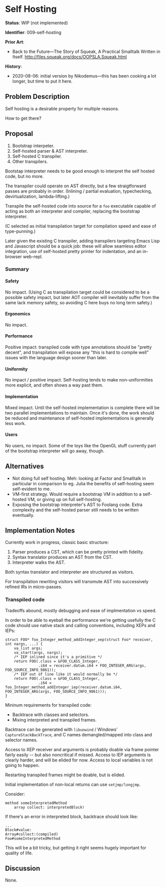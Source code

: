 # Self Hosting

**Status**: WIP (not implemented)

**Identifier**: 009-self-hosting

**Prior Art**:
- Back to the Future&mdash;The Story of Squeak, A Practical Smalltalk Written in
  Itself. http://files.squeak.org/docs/OOPSLA.Squeak.html

**History**:
- 2020-08-06: initial version by Nikodemus&mdash;this has been cooking
  a lot longer, but time to put it here.

## Problem Description

Self hosting is a desirable property for multiple reasons.

How to get there?

## Proposal

1. Bootstrap interpeter.
2. Self-hosted parser & AST interpreter.
3. Self-hosted C transpiler.
4. Other transpilers.

Bootstap interpreter needs to be good enough to interpret the self hosted code,
but no more.

The transpiler could operate on AST directly, but a few straigtforward passes
are probably in order. (Inlining / partial evaluation, typechecking,
devirtualization, lambda-lifting.)

Transpile the self-hosted code into source for a `foo` executable capable of
acting as both an interpreter and compiler, replacing the bootstrap interpreter.

(C selected as initial transpilation target for compilation speed and ease of
type-punning.)

Later given the existing C transpiler, adding transpilers targeting Emacs Lisp
and Javascript should be a quick job: these will allow seamless editor
integration, use of self-hosted pretty printer for indentation, and an
in-browser web-repl.

### Summary

#### Safety

No impact. (Using C as transpilation target could be considered to be a possible
safety impact, but later AOT compiler will inevitably suffer from the same lack
memory safety, so avoiding C here buys no long term safety.)

#### Ergonomics

No impact.

#### Performance

Positive impact: transpiled code with type annotations should be "pretty
decent", and transpilation will expose any "this is hard to compile well"
issues with the language design sooner than later. 

#### Uniformity

No impact / positive impact. Self-hosting tends to make non-uniformities more
explicit, and often shows a way past them.

#### Implementation

Mixed impact. Until the self-hosted implementation is complete there will be two
parallel implementations to maintain. Once it's done, the work should be reduced
and maintenance of self-hosted implementations is generally less work.

#### Users

No users, no impact. Some of the toys like the OpenGL stuff currently part of
the bootstrap interpreter will go away, though.

## Alternatives

- Not doing full self hosting. Meh: looking at Factor and Smalltalk in
  particular in comparison to eg. Julia the benefits of self-hosting seem
  self-evident to me.
- VM-first strategy. Would require a bootstrap VM in addition to a self-hosted
  VM, or giving up on full self-hosting.
- Exposing the bootstrap interpreter's AST to Foolang code. Extra complexity
  and the self-hosted parser still needs to be written eventually.

## Implementation Notes

Currently work in progress, classic basic structure:

1. Parser produces a CST, which can be pretty printed with fidelity.
2. Syntax translator produces an AST from the CST.
3. Interpreter walks the AST.

Both syntax translator and interpreter are structured as visitors.

For transpilation rewriting visitors will transmute AST into successively
refined IRs in micro-passes.

### Transpiled code

Tradeoffs abound, mostly debugging and ease of implmentation vs speed.

In order to be able to eyeball the performance we're getting usefully the
C code should use native stack and calling conventions, including XEPs and IEPs:

```
struct FOO* foo_Integer_method_addInteger_xep(struct Foo* receiver, int nargs, ...) {
    va_list args;
    va_start(args, nargs);
    /* IEP inlined since it's a primitive */
    return FOO(.class = &FOO_CLASS_Integer,
               .i64 = receiver.datum.i64 + FOO_INTEGER_ARG(args, FOO_SOURCE_INFO_9861));
    /* IEP out of line like it would normally be */
    return FOO(.class = &FOO_CLASS_Integer,
               .i64 = foo_Integer_method_addInteger_iep(receiver.datum.i64,  FOO_INTEGER_ARG(args, FOO_SOURCE_INFO_9861)));
}
```

Mininum requirements for transpiled code:
- Backtrace with classes and selectors.
- Mixing interpreted and transpiled frames.

Backtrace can be generated with `libunwind` / Windows' `CaptureStackBackTrace`,
and C names demangled/mapped into class and selector names.

Access to XEP receiver and arguments is probably doable via frame pointer fairly
easily -- but also noncritical if missed. Access to IEP arguments is clearly
harder, and will be elided for now. Access to local variables is not going to happen.

Restarting transpiled frames might be doable, but is elided.

Initial implementation of non-local returns can use `setjmp/longjmp`.

Consider:

```
method someInterpretedMethod
    array collect: interpretedBlock!
```

If there's an error in interpreted block, backtrace should look like:

```
...
Block#value:
Array#collect:(compiled)
Foo#someInterpretedMethod
```

This will be a bit tricky, but getting it right seems hugely important for
quality of life.

## Discussion

None.
